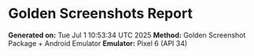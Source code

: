 # Golden Screenshots Report

**Generated on:** Tue Jul  1 10:53:34 UTC 2025
**Method:** Golden Screenshot Package + Android Emulator
**Emulator:** Pixel 6 (API 34)

